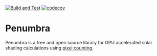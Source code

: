 [![Build and Test](https://github.com/bigladder/penumbra/actions/workflows/build-and-test.yml/badge.svg)](https://github.com/bigladder/penumbra/actions/workflows/build-and-test.yml)
[![codecov](https://codecov.io/gh/bigladder/penumbra/branch/develop/graph/badge.svg)](https://codecov.io/gh/bigladder/penumbra)

# Penumbra

Penumbra is a free and open source library for GPU accelerated solar shading calculations using [pixel counting](http://www.ibpsa.org/proceedings/BS2011/P_1271.pdf).
